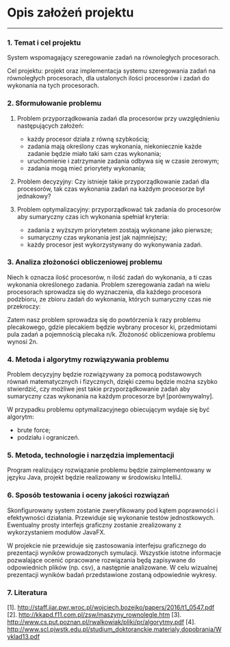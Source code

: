 # Opis założeń projektu
---
### 1. Temat i cel projektu
System wspomagający szeregowanie zadań na równoległych procesorach.

Cel projektu: projekt oraz implementacja systemu szeregowania zadań na równoległych procesorach, dla ustalonych ilości procesorów i zadań do wykonania na tych procesorach.

### 2. Sformułowanie problemu

1. Problem przyporządkowania zadań dla procesorów przy uwzględnieniu następujących założeń:

    * każdy procesor działa z równą szybkością;
    * zadania mają określony czas wykonania, niekoniecznie każde zadanie będzie miało taki sam czas wykonania;
    * uruchomienie i zatrzymanie zadania odbywa się w czasie zerowym;
    * zadania mogą mieć priorytety wykonania;


2. Problem decyzyjny: Czy istnieje takie przyporządkowanie zadań dla procesorów, tak czas wykonania zadań na każdym procesorze był jednakowy?

3. Problem optymalizacyjny: przyporządkować tak zadania do procesorów aby sumaryczny czas ich wykonania spełniał kryteria:
    * zadania z wyższym priorytetem zostają wykonane jako pierwsze;
    * sumaryczny czas wykonania jest jak najmniejszy;
    * każdy procesor jest wykorzystywany do wykonywania zadań.
	
### 3. Analiza złożoności obliczeniowej problemu

Niech k oznacza ilość procesorów, n ilość zadań do wykonania, a ti czas wykonania określonego zadania. Problem szeregowania zadań na wielu procesorach sprowadza się do wyznaczenia, dla każdego procesora podzbioru, ze zbioru zadań do wykonania, których sumaryczny czas nie przekroczy: 
 
Zatem nasz problem sprowadza się do powtórzenia k razy problemu plecakowego, gdzie plecakiem będzie wybrany procesor ki, przedmiotami pula zadań a pojemnością plecaka n/k. Złożoność obliczeniowa problemu wynosi 2n.

### 4. Metoda i algorytmy rozwiązywania problemu

Problem decyzyjny będzie rozwiązywany za pomocą podstawowych równań matematycznych i fizycznych, dzięki czemu będzie można szybko stwierdzić, czy możliwe jest takie przyporządkowanie zadań aby sumaryczny czas wykonania na każdym procesorze był [porównywalny].

W przypadku problemu optymalizacyjnego obiecującym wydaje się być algorytm: 
- brute force;
- podziału i ograniczeń.

### 5. Metoda, technologie i narzędzia implementacji

Program realizujący rozwiązanie problemu będzie zaimplementowany w języku Java, projekt będzie realizowany w środowisku IntelliJ.

### 6. Sposób testowania i oceny jakości rozwiązań

Skonfigurowany system zostanie zweryfikowany pod kątem poprawności i efektywności działania. Przewiduje się wykonanie testów jednostkowych. Ewentualny prosty interfejs graficzny zostanie zrealizowany z wykorzystaniem modułów JavaFX. 

W projekcie nie przewiduje się zastosowania interfejsu graficznego do prezentacji wyników prowadzonych symulacji. Wszystkie istotne informacje pozwalające ocenić opracowane rozwiązania będą zapisywane do odpowiednich plików (np. csv), a następnie analizowane. W celu wizualnej prezentacji wyników badań przedstawione zostaną odpowiednie wykresy.

### 7. Literatura
[1]. http://staff.iiar.pwr.wroc.pl/wojciech.bozejko/papers/2016/t1_0547.pdf
[2]. http://kkapd.f11.com.pl/zsw/maszyny_rownolegle.htm
[3]. http://www.cs.put.poznan.pl/rwalkowiak/pliki/pr/algorytmy.pdf
[4]. http://www.scl.pjwstk.edu.pl/studium_doktoranckie,materialy,dopobrania/Wyklad13.pdf
